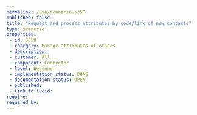 ```yaml
---
permalink: /use/scenario-sc50
published: false
title: "Request and process attributes by code/link of new contacts"
type: scenario
properties:
 - id: SC50
 - category: Manage attributes of others
 - description: 
 - customer: All
 - component: Connector
 - level: Beginner
 - implementation status: DONE
 - documentation status: OPEN
 - published: 
 - link to lucid: 
require:
required_by:
---
```

